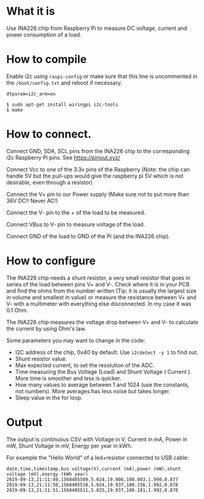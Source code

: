# What it is

Use INA226 chip from Raspberry Pi to measure DC voltage, current and power consumption of a load.

# How to compile

Enable i2c using `raspi-config` or make sure that this line is uncommented in the `/boot/config.txt` and reboot if necessary.

```dtparam=i2c_arm=on```

```
$ sudo apt-get install wiringpi i2c-tools
$ make
```

# How to connect.

Connect GND, SDA, SCL pins from the INA226 chip to the corresponding i2c Raspberry Pi pins. See https://pinout.xyz/

Connect Vcc to one of the 3.3v pins of the Raspberry (Note: the chip can handle 5V but the pull-ups would give the raspberry pi 5V which is not desirable, even through a resistor)

Connect the V+ pin to our Power supply (Make sure not to put more than 36V DC!! Never AC!)

Connect the V- pin to the + of the load to be measured.

Connect VBus to V- pin to measure voltage of the load.

Connect GND of the load to GND of the Pi (and the INA226 chip).

# How to configure

The INA226 chip needs a shunt resistor, a very small resistor that goes in series of the load between pins V+ and V-. Check where it is in your PCB and find the ohms from the number written (Tip: it is usually the largest size in volume and smallest in value) or measure the resistance between V+ and V- with a multimeter with everything else disconnected. In my case it was 0.1 Ohm.

The INA226 chip measures the voltage drop between V+ and V- to calculate the current by using Ohm's law.

Some parameters you may want to change in the code:
* I2C address of the chip, 0x40 by default. Use `i2cdetect -y 1` to find out.
* Shunt resistor value.
* Max expected current, to set the resolution of the ADC.
* Time measuring the Bus Voltage (Load) and Shunt Voltage ( Current ). More time is smoother and less is quicker.
* How many values to average between 1 and 1024 (use the constants, not numbers). More averages has less noise but takes longer.
* Sleep value in the for loop.

# Output

The output is continuous CSV with Voltage in V, Current in mA, Power in mW, Shunt Voltage in mV, Energy per year in kWh.

For example the "Hello World" of a led+resistor connected to USB cable:

```
date,time,timestamp,bus voltage(V),current (mA),power (mW),shunt voltage (mV),energy (kWh year)
2019-09-13,21:11:49,1568405509,5.024,19.906,100.003,1.990,0.877
2019-09-13,21:11:50,1568405510,5.024,19.937,100.156,1.992,0.878
2019-09-13,21:11:51,1568405511,5.025,19.937,100.181,1.992,0.878
```
